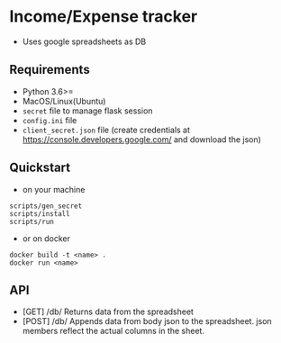 # Income/Expense tracker

- Uses google spreadsheets as DB

## Requirements

- Python 3.6>=
- MacOS/Linux(Ubuntu)
- `secret` file to manage flask session
- `config.ini` file
- `client_secret.json` file (create credentials at https://console.developers.google.com/ and download the json)

## Quickstart

- on your machine

```console
scripts/gen_secret
scripts/install
scripts/run
```

- or on docker

```
docker build -t <name> .
docker run <name>
```

## API

- [GET] /db/<db name>
  Returns <db name> data from the spreadsheet
- [POST] /db/<db name>
  Appends data from body json to the <db name> spreadsheet.
  json members reflect the actual columns in the sheet.
